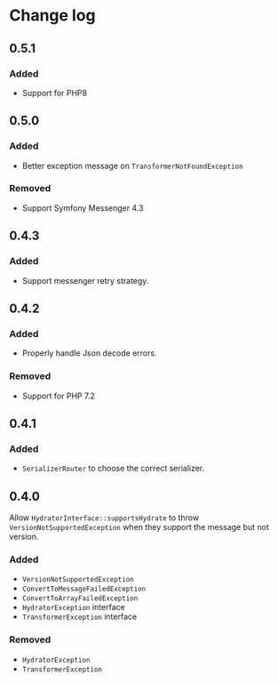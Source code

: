 # Change log

## 0.5.1

### Added

- Support for PHP8

## 0.5.0

### Added

- Better exception message on `TransformerNotFoundException`

### Removed

- Support Symfony Messenger 4.3

## 0.4.3

### Added

- Support messenger retry strategy. 

## 0.4.2

### Added

- Properly handle Json decode errors. 

### Removed

- Support for PHP 7.2

## 0.4.1

### Added

- `SerializerRouter` to choose the correct serializer. 

## 0.4.0

Allow `HydratorInterface::supportsHydrate` to throw `VersionNotSupportedException` when they support the message but not version. 

### Added

- `VersionNotSupportedException`
- `ConvertToMessageFailedException`
- `ConvertToArrayFailedException`
- `HydratorException` interface
- `TransformerException` interface

### Removed

- `HydratorException`
- `TransformerException`

